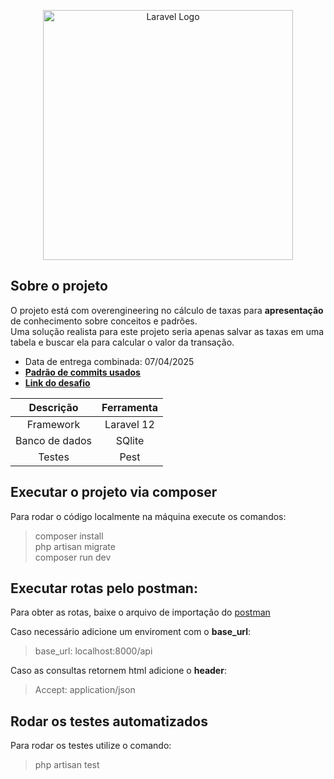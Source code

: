 <p align="center"><a href="https://laravel.com" target="_blank"><img src="https://raw.githubusercontent.com/laravel/art/master/logo-lockup/5%20SVG/2%20CMYK/1%20Full%20Color/laravel-logolockup-cmyk-red.svg" width="400" alt="Laravel Logo"></a></p>

## Sobre o projeto

O projeto está com overengineering no cálculo de taxas para **apresentação** de conhecimento sobre conceitos e padrões.<br>
Uma solução realista para este projeto seria apenas salvar as taxas em uma tabela e buscar ela para calcular o valor da transação.

- Data de entrega combinada: 07/04/2025 <br>
- [**Padrão de commits usados**](https://gist.github.com/qoomon/5dfcdf8eec66a051ecd85625518cfd13)    
- [**Link do desafio**](docs/Desafio_Tecnico_OBJ.pdf) 


| Descrição      | Ferramenta |
| :--:           | :--:       |
| Framework      | Laravel 12 |
| Banco de dados | SQlite     |
| Testes         | Pest       |



## Executar o projeto via composer
Para rodar o código localmente na máquina execute os comandos:

> composer install <br>
> php artisan migrate <br>
> composer run dev <br>

## Executar rotas pelo postman:
Para obter as rotas, baixe o arquivo de importação do [postman](/docs/Objective-challenge.postman_collection.json)

Caso necessário adicione um enviroment com o **base_url**:
> base_url: localhost:8000/api

Caso as consultas retornem html adicione o **header**:
> Accept: application/json

## Rodar os testes automatizados

Para rodar os testes utilize o comando:
> php artisan test
